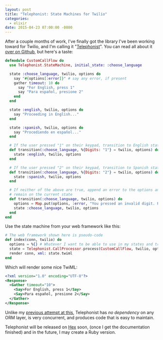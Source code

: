 ```yaml
---
layout: post
title: "Telephonist: State Machines for Twilio"
categories:
  - elixir
date: 2015-04-23 07:00:00 -0800
---
```


After a couple months of work, I've finally got the library I've been working toward for Twilio, and I'm calling it "[Telephonist][telephonist]". You can read all about it [over on Github][telephonist], but here's a taste:

<!-- more -->

```elixir
defmodule CustomCallFlow do
  use Telephonist.StateMachine, initial_state: :choose_language

  state :choose_language, twilio, options do
    say "#{options[:error]}" # say any error, if present
    gather timeout: 10 do
      say "For English, press 1"
      say "Para español, presione 2"
    end
  end

  state :english, twilio, options do
    say "Proceeding in English..."
  end

  state :spanish, twilio, options do
    say "Procediendo en español..."
  end

  # If the user pressed "1" on their keypad, transition to English state
  def transition(:choose_language, %{Digits: "1"} = twilio, options) do
    state :english, twilio, options
  end

  # If the user pressed "2" on their keypad, transition to Spanish state
  def transition(:choose_language, %{Digits: "2"} = twilio, options) do
    state :spanish, twilio, options
  end

  # If neither of the above are true, append an error to the options and
  # remain on the current state
  def transition(:choose_language, twilio, options) do
    options = Map.put(options, :error, "You pressed an invalid digit. Please try again.")
    state :choose_language, twilio, options
  end
end
```

Use the state machine from your web framework like this:

```elixir
# The web framework shown here is pseudo-code
def index(conn, twilio) do
  options = %{} # Whatever I want to be able to use in my states and transitions
  state = Telephonist.CallProcessor.process(CustomCallFlow, twilio, options)
  render conn, xml: state.twiml
end
```

Which will render some nice TwiML:

```xml
<?xml version="1.0" encoding="UTF-8"?>
<Response>
  <Gather timeout="10">
    <Say>For English, press 1</Say>
    <Say>Para español, presione 2</Say>
  </Gather>
</Response>
```

Unlike my [previous attempt at this][twiliomenu], Telephonist has _no dependency_ on any ORM layer, is very concurrent, and produces code that is easy to maintain.

Telephonist will be released on [Hex][hex] soon, (once I get the documentation finished) and in the future, I may create a Ruby version.

[telephonist]: https://github.com/danielberkompas/telephonist
[twiliomenu]: https://github.com/danielberkompas/twiliomenu
[hex]: http://hex.pm
